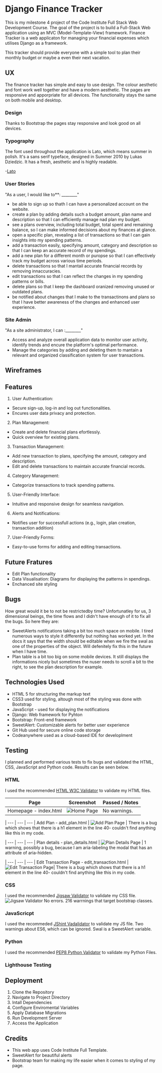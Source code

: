 # Django Finance Tracker

This is my milestone 4 project of the Code Institute Full Stack Web Development Course.
The goal of the project is to build a Full-Stack Web application using an MVC (Model-Template-View) framework.
Finance Tracker is a web applicaton for managing your financial expenses which utilises Django as a framework.

This tracker should provide everyone with a simple tool to plan their monthly budget or maybe a even their next vacation.


## UX 

The finance tracker has simple and easy to use design. The colour aesthetic and font work well together and have a modern aesthetic.
The pages are responsive and apporpriate for all devices. The functionality stays the same on both mobile and desktop.


### Design
Thanks to Bootstrap the pages stay responsive and look good on all devices.


### Typography
The font used throughout the application is Lato, which means summer in polish.
It's a sans serif typeface, designed in Summer 2010 by Lukas Dziedzic.
It has a fresh, aesthetic and is highly readable.

-[Lato](https://fonts.google.com/specimen/Lato?preview.text=Finance%20Tracker)

### User Stories

"As a user, I would like to**: ________"

- be able to sign up so thath I can have a personalized account on the website.
- create a plan by adding details such a  budget amount, plan name and description so that I can efficiently manage nad plan my budget.
- see a plans overview, including total budget, total spent and remaining balance, so I can make informed decisions about my finances at glance.
- open a specific plan, revealing a list of transactions so that I can gain insights into my spending patterns.
- add a transaction easily, specifying amount, category and description so that I can keep an accurate record of my spendings.
- add a new plan for a different month or puropse so that I can effectively track my budget across various time periods.
- delete transactions so that I mantail accurate financial records by removing innaccuracies.
- edit transactions so that I can reflect the changes in my spending patterns or bills.
- delete plans so that I keep the dashboard oranized removing unused or outdated plans.
- be notified about changes that I make to the transactinons and plans so that I have better awareness of the changes and enhanced user experience.


### Site Admin

"As a site administrator, I can :________"
- Access and analyze overall application data to monitor user activity, identify trends and encure the platform's optimal performance.
- Manage the categories by adding and deleting them to mantain a relevant and organized classification system for user transactions.


## Wireframes




## Features
1. User Authentication: 
- Secure sign-up, log-in and log out functionalities.
- Encures user data privacy and protection.

2. Plan Management:
- Create and delete financial plans efortlessly.
- Quick overview for existing plans.

3. Transaction Management:
- Add new transaction to plans, specifying the amount, category and description.
- Edit and delete transactions to maintain accurate financial records.

4. Category Management:
- Categorize transactions to track spending patterns.

5. User-Friendly Interface:
- Intuitive and responsive design for seamless navigation.

6. Alerts and Notifications:
- Notifies user for successfull actions (e.g., login, plan creation, transaction addition)

7. User-Friendly Forms:
- Easy-to-use forms for adding and editing transactions.

 
## Future Fratures
- Edit Plan  functionality
- Data Visualisation: Diagrams for displaying the patterns in spendings.
- Enchanced site styling

## Bugs

How great would it be to not be restrictedby time? Unfortunatley for us, 3 dimensional beings, the time flows and I didn't have enough of it to fix all the bugs. So here they are:
- SweetAlerts notifications taking a bit too much space on mobile. I tired numerous ways to style it differently but nothing has worked yet. In the docs it says that the width should be editable when we fire the swal as one of the properties of the object. Will defenitely fix this in the future when I have time.
- Plan table is a bit too big on some mobile devices. It still displays the informations nicely but sometimes the nuser needs to scroll a bit to the right, to see the plan description for example.

## Technologies Used
- HTML 5 for structuring the markup text
- CSS3 used for styling, altough most of the styling was done with Bootstrap
- JavaScript - used for displaying the notifications
- Django: Web framework for Pyhton
- Bootstrap: Front-end framework
- SweetAlert: Customizable alerts for better user experience
- Git Hub used for secure online code storage
- Codeanywhere used as a cloud-based IDE for developlment
  

## Testing

I planned and performed various tests to fix bugs and validated the HTML, CSS, JavaScript and Python code. Results can be seen below.

### HTML

I used the recommended [HTML W3C Validator](https://validator.w3.org) to validate my HTML files.

| Page | Screenshot | Passed / Notes |
| --- | --- | --- |
Homepage - index.html | ![Home Page](./documentation/home.png) | No warnings.


| --- | --- | --- |
Add Plan - add_plan.html | ![Add Plan Page](./documentation/add-plan.png) | There is a bug which shows that there is a h1 element in the line 40- couldn't find anything like this in my code.


| --- | --- | --- |
Plan details - plan_details.html | ![Plan Details Page](./documentation/plan-details.png) | 1 warning, possibly a bug, because I am aria-labeling the modal that has an attribute of aria-hidden.


| --- | --- | --- |
Edit Transaction Page - edit_transaction.html | ![Edit Transaction Page](./documentation/edit-transaction.png)| There is a bug which shows that there is a h1 element in the line 40- couldn't find anything like this in my code.

### CSS

I used the recommended [Jigsaw Validator](https://jigsaw.w3.org/css-validator) to validate my CSS file.
![Jigsaw Validator](./documentation/jigsaw.png)
No errors. 216 warrnings that target bootstrap classes.

### JavaScricpt

I used the recommeded [JShint Vadalidator](https://jshint.com) to validate my JS file.
Two warnings about ES6, which can be ignored.
Swal is a SweetAlert variable.


### Python

I used the recommended [PEP8 Python Validator](https://pep8ci.herokuapp.com) to validate my Python Files.


### Lighthouse Testing


## Deployment
  1. Clone the Repository
  2. Navigate to Project Directory
  3. Intall Dependencies
  4. Configure Enviromental Variables
  5. Apply Database Migrations
  6. Run Development Server
  7. Access the Application

## Credits
- This web app uses Code Institute Full Template.
- SweetAlert for beautiful alerts
- Bootstrap team for making my life easier when it comes to styling of my page.